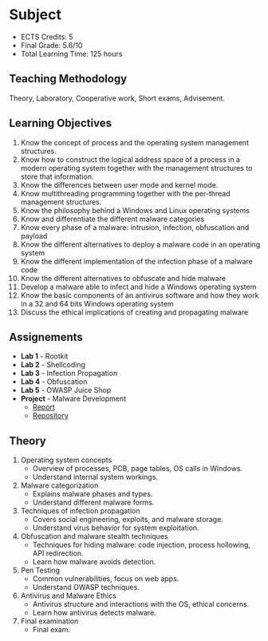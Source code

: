 # Subject

- ECTS Credits: 5
- Final Grade: 5.6/10
- Total Learning Time: 125 hours

## Teaching Methodology

Theory, Laboratory, Cooperative work, Short exams, Advisement.

## Learning Objectives

1. Know the concept of process and the operating system management structures.
2. Know how to construct the logical address space of a process in a modern operating system together with the management
structures to store that information.
3. Know the differences between user mode and kernel mode.
4. Know multithreading programming together with the per-thread management structures.
5. Know the philosophy behind a Windows and Linux operating systems
6. Know and differentiate the different malware categories
7. Know every phase of a malware: intrusion, infection, obfuscation and payload
8. Know the different alternatives to deploy a malware code in an operating system
9. Know the different implementation of the infection phase of a malware code
10. Know the different alternatives to obfuscate and hide malware
11. Develop a malware able to infect and hide a Windows operating system
12. Know the basic components of an antivirus software and how they work in a 32 and 64 bits Windows operating system
13. Discuss the ethical implications of creating and propagating malware

## Assignements

- **Lab 1** - Rootkit
- **Lab 2** - Shellcoding
- **Lab 3** - Infection Propagation
- **Lab 4** - Obfuscation
- **Lab 5** - OWASP Juice Shop
- **Project** - Malware Development
  - [Report](./MALW_Project_Report.pdf)
  - [Repository](https://github.com/blueh0rse/ransom-worm)

## Theory

1. Operating system concepts  
   - Overview of processes, PCB, page tables, OS calls in Windows.  
   - Understand internal system workings.  
2. Malware categorization  
   - Explains malware phases and types.  
   - Understand different malware forms.
3. Techniques of infection propagation  
   - Covers social engineering, exploits, and malware storage.  
   - Understand virus behavior for system exploitation.
4. Obfuscation and malware stealth techniques  
   - Techniques for hiding malware: code injection, process hollowing, API redirection.  
   - Learn how malware avoids detection.
5. Pen Testing  
   - Common vulnerabilities, focus on web apps.  
   - Understand OWASP techniques.
6. Antivirus and Malware Ethics  
   - Antivirus structure and interactions with the OS, ethical concerns.  
   - Learn how antivirus detects malware.
7. Final examination  
   - Final exam.
